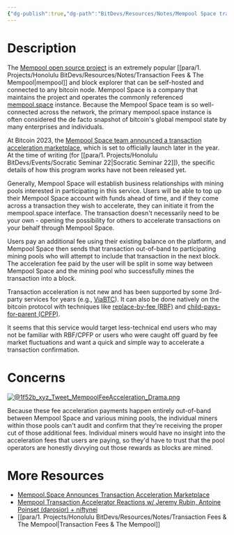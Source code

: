 ```yaml
---
{"dg-publish":true,"dg-path":"BitDevs/Resources/Notes/Mempool Space transaction acceleration marketplace.md","permalink":"/bit-devs/resources/notes/mempool-space-transaction-acceleration-marketplace/","title":"Mempool Space transaction acceleration marketplace","noteIcon":"3","created":"2023-05-28T15:27:12.235-10:00","updated":"2023-05-29T14:04:05.383-10:00"}
---
```



# Description

The [Mempool open source project](https://mempool.space/about) is an extremely popular [[para/1. Projects/Honolulu BitDevs/Resources/Notes/Transaction Fees & The Mempool\|mempool]] and block explorer that can be self-hosted and connected to any bitcoin node. Mempool Space is a company that maintains the project and operates the commonly referenced [mempool.space](https://mempool.space/) instance. Because the Mempool Space team is so well-connected across the network, the primary mempool.space instance is often considered the de facto snapshot of bitcoin's global mempool state by many enterprises and individuals. 

At Bitcoin 2023, the [Mempool Space team announced a transaction acceleration marketplace](https://youtu.be/ebLpn_d133Y), which is set to officially launch later in the year. At the time of writing (for [[para/1. Projects/Honolulu BitDevs/Events/Socratic Seminar 22\|Socratic Seminar 22]]), the specific details of how this program works have not been released yet.

Generally, Mempool Space will establish business relationships with mining pools interested in participating in this service. Users will be able to top up their Mempool Space account with funds ahead of time, and if they come across a transaction they wish to accelerate, they can initiate it from the mempool.space interface. The transaction doesn't necessarily need to be your own - opening the possibility for others to accelerate transactions on your behalf through Mempool Space.

Users pay an additional fee using their existing balance on the platform, and Mempool Space then sends that transaction out-of-band to participating mining pools who will attempt to include that transaction in the next block. The acceleration fee paid by the user will be split in some way between Mempool Space and the mining pool who successfully mines the transaction into a block.

Transaction acceleration is not new and has been supported by some 3rd-party services for years (e.g., [ViaBTC](https://www.viabtc.com/tools/txaccelerator)). It can also be done natively on the bitcoin protocol with techniques like [replace-by-fee (RBF)](https://river.com/learn/terms/r/replace-by-fee-rbf) and [child-pays-for-parent (CPFP)](https://river.com/learn/terms/c/child-pays-for-parent-cpfp/). 

It seems that this service would target less-technical end users who may not be familiar with RBF/CPFP or users who were caught off guard by fee market fluctuations and want a quick and simple way to accelerate a transaction confirmation.

# Concerns

[![@1f52b_xyz_Tweet_MempoolFeeAcceleration_Drama.png](/img/user/para/artifacts/@1f52b_xyz_Tweet_MempoolFeeAcceleration_Drama.png)](https://nitter.at/1f52b_xyz/status/1659673323834408962#m)

Because these fee acceleration payments happen entirely out-of-band between Mempool Space and various mining pools, the individual miners within those pools can't audit and confirm that they're receiving the proper cut of those additional fees. Individual miners would have no insight into the acceleration fees that users are paying, so they'd have to trust that the pool operators are honestly divvying out those rewards as blocks are mined.

# More Resources
- [Mempool.Space Announces Transaction Acceleration Marketplace](https://www.nobsbitcoin.com/mempool-acceleration-marketplace-upcoming/)
- [Mempool Transaction Accelerator Reactions w/ Jeremy Rubin, Antoine Poinset (darosior) + niftynei](https://youtu.be/kndOXJn6AK8)
- [[para/1. Projects/Honolulu BitDevs/Resources/Notes/Transaction Fees & The Mempool\|Transaction Fees & The Mempool]]